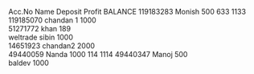 Acc.No	Name	Deposit	Profit	BALANCE
119183283	Monish	500	633	1133
119185070	chandan 1	1000		
51271772	khan	189		
weltrade	sibin	1000		
14651923	chandan2	2000		
49440059	Nanda	1000	114	1114
49440347	Manoj	500		
	baldev	1000		
